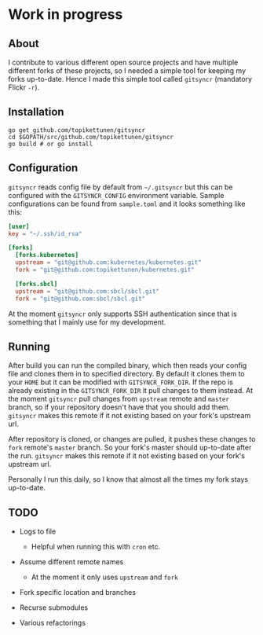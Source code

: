# Work in progress

## About

I contribute to various different open source projects and have multiple
different forks of these projects, so I needed a simple tool for keeping my
forks up-to-date. Hence I made this simple tool called `gitsyncr` (mandatory
Flickr `-r`).

## Installation

```
go get github.com/topikettunen/gitsyncr
cd $GOPATH/src/github.com/topikettunen/gitsyncr
go build # or go install
```

## Configuration

`gitsyncr` reads config file by default from `~/.gitsyncr` but this can be
configured with the `GITSYNCR_CONFIG` environment variable. Sample
configurations can be found from `sample.toml` and it looks something like this:

``` toml
[user]
key = "~/.ssh/id_rsa"

[forks]
  [forks.kubernetes]
  upstream = "git@github.com:kubernetes/kubernetes.git"
  fork = "git@github.com:topikettunen/kubernetes.git"

  [forks.sbcl]
  upstream = "git@github.com:sbcl/sbcl.git"
  fork = "git@github.com:sbcl/sbcl.git"
```

At the moment `gitsyncr` only supports SSH authentication since that is something that I
mainly use for my development. 

## Running

After build you can run the compiled binary, which then reads your config file
and clones them in to specified directory. By default it clones them to your `HOME`
but it can be modified with `GITSYNCR_FORK_DIR`. If the repo is already existing
in the `GITSYNCR_FORK_DIR` it pull changes to them instead. At the moment
`gitsyncr` pull changes from `upstream` remote and `master` branch, so if your
repository doesn't have that you should add them. `gitsyncr` makes this remote
if it not existing based on your fork's upstream url.

After repository is cloned, or changes are pulled, it pushes these changes to
`fork` remote's `master` branch. So your fork's master should up-to-date after
the run. `gitsyncr` makes this remote if it not existing based on your fork's
upstream url.

Personally I run this daily, so I know that almost all the times my fork stays
up-to-date.


## TODO

- Logs to file

	- Helpful when running this with `cron` etc.

- Assume different remote names

	- At the moment it only uses `upstream` and `fork`
	
- Fork specific location and branches

- Recurse submodules

- Various refactorings

